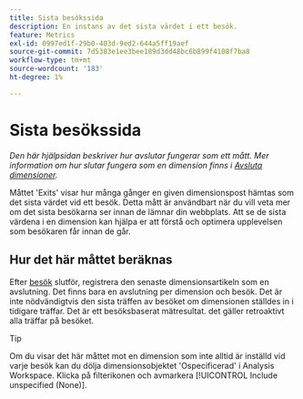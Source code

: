 ```yaml
---
title: Sista besökssida
description: En instans av det sista värdet i ett besök.
feature: Metrics
exl-id: 0997ed1f-29b0-403d-9ed2-644a5ff19aef
source-git-commit: 7d5383e1ee3bee189d3dd48bc6b899f4108f7ba8
workflow-type: tm+mt
source-wordcount: '183'
ht-degree: 1%

---
```


# Sista besökssida

*Den här hjälpsidan beskriver hur avslutar fungerar som ett mått. Mer information om hur slutar fungera som en dimension finns i [Avsluta dimensioner](../dimensions/exit-dimensions.md).*

Måttet &#39;Exits&#39; visar hur många gånger en given dimensionspost hämtas som det sista värdet vid ett besök. Detta mått är användbart när du vill veta mer om det sista besökarna ser innan de lämnar din webbplats. Att se de sista värdena i en dimension kan hjälpa er att förstå och optimera upplevelsen som besökaren får innan de går.

## Hur det här måttet beräknas

Efter [besök](visits.md) slutför, registrera den senaste dimensionsartikeln som en avslutning. Det finns bara en avslutning per dimension och besök. Det är inte nödvändigtvis den sista träffen av besöket om dimensionen ställdes in i tidigare träffar. Det är ett besöksbaserat mätresultat. det gäller retroaktivt alla träffar på besöket.

>[!TIP]
>
>Om du visar det här måttet mot en dimension som inte alltid är inställd vid varje besök kan du dölja dimensionsobjektet &#39;Ospecificerad&#39; i Analysis Workspace. Klicka på filterikonen och avmarkera [!UICONTROL Include unspecified (None)].
